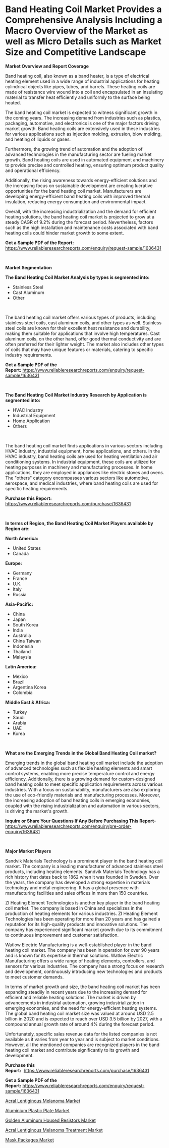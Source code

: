 <p><h1>Band Heating Coil Market Provides a Comprehensive Analysis Including a Macro Overview of the Market as well as Micro Details such as Market Size and Competitive Landscape</h1></p><p><strong>Market Overview and Report Coverage</strong></p>
<p><p>Band heating coil, also known as a band heater, is a type of electrical heating element used in a wide range of industrial applications for heating cylindrical objects like pipes, tubes, and barrels. These heating coils are made of resistance wire wound into a coil and encapsulated in an insulating material to transfer heat efficiently and uniformly to the surface being heated.</p><p>The band heating coil market is expected to witness significant growth in the coming years. The increasing demand from industries such as plastics, packaging, automotive, and electronics is one of the major factors driving market growth. Band heating coils are extensively used in these industries for various applications such as injection molding, extrusion, blow molding, and heating of liquids or gases.</p><p>Furthermore, the growing trend of automation and the adoption of advanced technologies in the manufacturing sector are fueling market growth. Band heating coils are used in automated equipment and machinery to provide precise and controlled heating, ensuring optimum product quality and operational efficiency.</p><p>Additionally, the rising awareness towards energy-efficient solutions and the increasing focus on sustainable development are creating lucrative opportunities for the band heating coil market. Manufacturers are developing energy-efficient band heating coils with improved thermal insulation, reducing energy consumption and environmental impact.</p><p>Overall, with the increasing industrialization and the demand for efficient heating solutions, the band heating coil market is projected to grow at a steady CAGR of 9.2% during the forecast period. Nevertheless, factors such as the high installation and maintenance costs associated with band heating coils could hinder market growth to some extent.</p></p>
<p><strong>Get a Sample PDF of the Report:</strong> <a href="https://www.reliableresearchreports.com/enquiry/request-sample/1636431">https://www.reliableresearchreports.com/enquiry/request-sample/1636431</a></p>
<p>&nbsp;</p>
<p><strong>Market Segmentation</strong></p>
<p><strong>The Band Heating Coil Market Analysis by types is segmented into:</strong></p>
<p><ul><li>Stainless Steel</li><li>Cast Aluminum</li><li>Other</li></ul></p>
<p>&nbsp;</p>
<p><p>The band heating coil market offers various types of products, including stainless steel coils, cast aluminum coils, and other types as well. Stainless steel coils are known for their excellent heat resistance and durability, making them suitable for applications that involve high temperatures. Cast aluminum coils, on the other hand, offer good thermal conductivity and are often preferred for their lighter weight. The market also includes other types of coils that may have unique features or materials, catering to specific industry requirements.</p></p>
<p><strong>Get a Sample PDF of the Report:</strong>&nbsp;<a href="https://www.reliableresearchreports.com/enquiry/request-sample/1636431">https://www.reliableresearchreports.com/enquiry/request-sample/1636431</a></p>
<p>&nbsp;</p>
<p><strong>The Band Heating Coil Market Industry Research by Application is segmented into:</strong></p>
<p><ul><li>HVAC Industry</li><li>Industrial Equipment</li><li>Home Application</li><li>Others</li></ul></p>
<p>&nbsp;</p>
<p><p>The band heating coil market finds applications in various sectors including HVAC industry, industrial equipment, home applications, and others. In the HVAC industry, band heating coils are used for heating ventilation and air conditioning systems. In industrial equipment, these coils are utilized for heating purposes in machinery and manufacturing processes. In home applications, they are employed in appliances like electric stoves and ovens. The "others" category encompasses various sectors like automotive, aerospace, and medical industries, where band heating coils are used for specific heating requirements.</p></p>
<p><strong>Purchase this Report:</strong>&nbsp; <a href="https://www.reliableresearchreports.com/purchase/1636431">https://www.reliableresearchreports.com/purchase/1636431</a></p>
<p>&nbsp;</p>
<p><strong>In terms of Region, the Band Heating Coil Market Players available by Region are:</strong></p>
<p>
    <p> <strong> North America: </strong>
        <ul>
            <li>United States</li>
            <li>Canada</li>
        </ul>
        </p> 
    <p> <strong> Europe: </strong>
        <ul>
            <li>Germany</li>
            <li>France</li>
            <li>U.K.</li>
            <li>Italy</li>
            <li>Russia</li>
        </ul>
        </p> 
    <p> <strong> Asia-Pacific: </strong>
        <ul>
            <li>China</li>
            <li>Japan</li>
            <li>South Korea</li>
            <li>India</li>
            <li>Australia</li>
            <li>China Taiwan</li>
            <li>Indonesia</li>
            <li>Thailand</li>
            <li>Malaysia</li>
        </ul>
        </p> 
    <p> <strong> Latin America: </strong>
        <ul>
            <li>Mexico</li>
            <li>Brazil</li>
            <li>Argentina Korea</li>
            <li>Colombia</li>
        </ul>
        </p> 
    <p> <strong> Middle East & Africa: </strong>
        <ul>
            <li>Turkey</li>
            <li>Saudi</li>
            <li>Arabia</li>
            <li>UAE</li>
            <li>Korea</li>
        </ul>
    </p>
    </p>
<p>&nbsp;</p>
<p><strong>What are the Emerging Trends in the Global Band Heating Coil market?</strong></p>
<p><p>Emerging trends in the global band heating coil market include the adoption of advanced technologies such as flexible heating elements and smart control systems, enabling more precise temperature control and energy efficiency. Additionally, there is a growing demand for custom-designed band heating coils to meet specific application requirements across various industries. With a focus on sustainability, manufacturers are also exploring the use of eco-friendly materials and manufacturing processes. Moreover, the increasing adoption of band heating coils in emerging economies, coupled with the rising industrialization and automation in various sectors, is driving the market's growth.</p></p>
<p><strong>Inquire or Share Your Questions If Any Before Purchasing This Report</strong>- <a href="https://www.reliableresearchreports.com/enquiry/pre-order-enquiry/1636431">https://www.reliableresearchreports.com/enquiry/pre-order-enquiry/1636431</a></p>
<p>&nbsp;</p>
<p><strong>Major Market Players</strong></p>
<p><p>Sandvik Materials Technology is a prominent player in the band heating coil market. The company is a leading manufacturer of advanced stainless steel products, including heating elements. Sandvik Materials Technology has a rich history that dates back to 1862 when it was founded in Sweden. Over the years, the company has developed a strong expertise in materials technology and metal engineering. It has a global presence with manufacturing facilities and sales offices in more than 150 countries.</p><p>ZI Heating Element Technologies is another key player in the band heating coil market. The company is based in China and specializes in the production of heating elements for various industries. ZI Heating Element Technologies has been operating for more than 20 years and has gained a reputation for its high-quality products and innovative solutions. The company has experienced significant market growth due to its commitment to continuous improvement and customer satisfaction.</p><p>Watlow Electric Manufacturing is a well-established player in the band heating coil market. The company has been in operation for over 90 years and is known for its expertise in thermal solutions. Watlow Electric Manufacturing offers a wide range of heating elements, controllers, and sensors for various industries. The company has a strong focus on research and development, continuously introducing new technologies and products to meet customer demands.</p><p>In terms of market growth and size, the band heating coil market has been expanding steadily in recent years due to the increasing demand for efficient and reliable heating solutions. The market is driven by advancements in industrial automation, growing industrialization in emerging economies, and the need for energy-efficient heating systems. The global band heating coil market size was valued at around USD 2.5 billion in 2020 and is expected to reach over USD 3.5 billion by 2027, with a compound annual growth rate of around 4% during the forecast period.</p><p>Unfortunately, specific sales revenue data for the listed companies is not available as it varies from year to year and is subject to market conditions. However, all the mentioned companies are recognized players in the band heating coil market and contribute significantly to its growth and development.</p></p>
<p><strong>Purchase this Report:</strong>&nbsp;&nbsp;<a href="https://www.reliableresearchreports.com/purchase/1636431">https://www.reliableresearchreports.com/purchase/1636431</a></p>
<p></p>
<p><strong>Get a Sample PDF of the Report:</strong>&nbsp;<a href="https://www.reliableresearchreports.com/enquiry/request-sample/1636431">https://www.reliableresearchreports.com/enquiry/request-sample/1636431</a></p>
<p><p><a href="https://medium.com/@jewelmohr/acral-lentiginous-melanoma-market-the-key-to-successful-business-strategy-forecast-till-2030-c0d52470b6f3">Acral Lentiginous Melanoma Market</a></p><p><a href="https://github.com/NorbertYates/Market-Research-Report-List-1/blob/main/aluminium-plastic-plate-market.md">Aluminium Plastic Plate Market</a></p><p><a href="https://www.linkedin.com/pulse/decoding-golden-aluminum-housed-resistors-market-deep-dive-aihee/">Golden Aluminum Housed Resistors Market</a></p><p><a href="https://medium.com/@pinkierau1998/acral-lentiginous-melanoma-treatment-market-current-market-share-cagr-growth-projection-and-cc845b9aac1b">Acral Lentiginous Melanoma Treatment Market</a></p><p><a href="https://www.linkedin.com/pulse/decoding-mask-packages-market-deep-dive-latest-trends-segmentation-2fyfe/">Mask Packages Market</a></p></p>